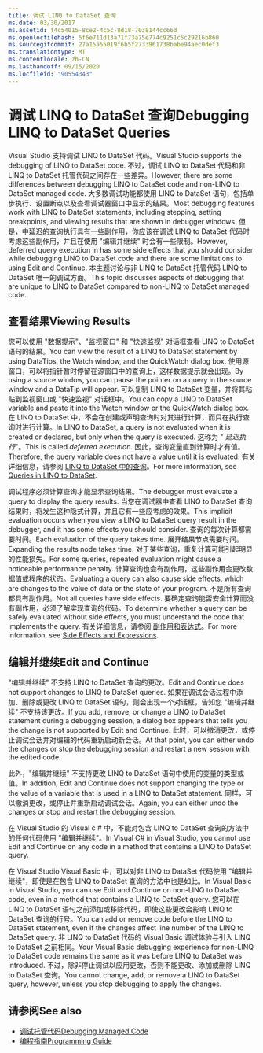 ```yaml
---
title: 调试 LINQ to DataSet 查询
ms.date: 03/30/2017
ms.assetid: f4c54015-8ce2-4c5c-8d18-7038144cc66d
ms.openlocfilehash: 5f6e711d13a71f73a75e774c9251c5c29216b860
ms.sourcegitcommit: 27a15a55019f6b5f2733961738babe94aec0def3
ms.translationtype: MT
ms.contentlocale: zh-CN
ms.lasthandoff: 09/15/2020
ms.locfileid: "90554343"
---
```

# <a name="debugging-linq-to-dataset-queries"></a><span data-ttu-id="3224b-102">调试 LINQ to DataSet 查询</span><span class="sxs-lookup"><span data-stu-id="3224b-102">Debugging LINQ to DataSet Queries</span></span>

<span data-ttu-id="3224b-103">Visual Studio 支持调试 LINQ to DataSet 代码。</span><span class="sxs-lookup"><span data-stu-id="3224b-103">Visual Studio supports the debugging of LINQ to DataSet code.</span></span> <span data-ttu-id="3224b-104">不过，调试 LINQ to DataSet 代码和非 LINQ to DataSet 托管代码之间存在一些差异。</span><span class="sxs-lookup"><span data-stu-id="3224b-104">However, there are some differences between debugging LINQ to DataSet code and non-LINQ to DataSet managed code.</span></span> <span data-ttu-id="3224b-105">大多数调试功能都使用 LINQ to DataSet 语句，包括单步执行、设置断点以及查看调试器窗口中显示的结果。</span><span class="sxs-lookup"><span data-stu-id="3224b-105">Most debugging features work with LINQ to DataSet statements, including stepping, setting breakpoints, and viewing results that are shown in debugger windows.</span></span> <span data-ttu-id="3224b-106">但是，中延迟的查询执行具有一些副作用，你应该在调试 LINQ to DataSet 代码时考虑这些副作用，并且在使用 "编辑并继续" 时会有一些限制。</span><span class="sxs-lookup"><span data-stu-id="3224b-106">However, deferred query execution in has some side effects that you should consider while debugging LINQ to DataSet code and there are some limitations to using Edit and Continue.</span></span> <span data-ttu-id="3224b-107">本主题讨论与非 LINQ to DataSet 托管代码 LINQ to DataSet 唯一的调试方面。</span><span class="sxs-lookup"><span data-stu-id="3224b-107">This topic discusses aspects of debugging that are unique to LINQ to DataSet compared to non-LINQ to DataSet managed code.</span></span>  
  
## <a name="viewing-results"></a><span data-ttu-id="3224b-108">查看结果</span><span class="sxs-lookup"><span data-stu-id="3224b-108">Viewing Results</span></span>  
 <span data-ttu-id="3224b-109">您可以使用 "数据提示"、"监视窗口" 和 "快速监视" 对话框查看 LINQ to DataSet 语句的结果。</span><span class="sxs-lookup"><span data-stu-id="3224b-109">You can view the result of a LINQ to DataSet statement by using DataTips, the Watch window, and the QuickWatch dialog box.</span></span> <span data-ttu-id="3224b-110">使用源窗口，可以将指针暂时停留在源窗口中的查询上，这样数据提示就会出现。</span><span class="sxs-lookup"><span data-stu-id="3224b-110">By using a source window, you can pause the pointer on a query in the source window and a DataTip will appear.</span></span> <span data-ttu-id="3224b-111">可以复制 LINQ to DataSet 变量，并将其粘贴到监视窗口或 "快速监视" 对话框中。</span><span class="sxs-lookup"><span data-stu-id="3224b-111">You can copy a LINQ to DataSet variable and paste it into the Watch window or the QuickWatch dialog box.</span></span> <span data-ttu-id="3224b-112">在 LINQ to DataSet 中，不会在创建或声明查询时对其进行计算，而只在执行查询时进行计算。</span><span class="sxs-lookup"><span data-stu-id="3224b-112">In LINQ to DataSet, a query is not evaluated when it is created or declared, but only when the query is executed.</span></span> <span data-ttu-id="3224b-113">这称为 " *延迟执行*"。</span><span class="sxs-lookup"><span data-stu-id="3224b-113">This is called *deferred execution*.</span></span> <span data-ttu-id="3224b-114">因此，查询变量直到计算时才有值。</span><span class="sxs-lookup"><span data-stu-id="3224b-114">Therefore, the query variable does not have a value until it is evaluated.</span></span> <span data-ttu-id="3224b-115">有关详细信息，请参阅 [LINQ to DataSet 中的查询](queries-in-linq-to-dataset.md)。</span><span class="sxs-lookup"><span data-stu-id="3224b-115">For more information, see [Queries in LINQ to DataSet](queries-in-linq-to-dataset.md).</span></span>  
  
 <span data-ttu-id="3224b-116">调试程序必须计算查询才能显示查询结果。</span><span class="sxs-lookup"><span data-stu-id="3224b-116">The debugger must evaluate a query to display the query results.</span></span> <span data-ttu-id="3224b-117">当您在调试器中查看 LINQ to DataSet 查询结果时，将发生这种隐式计算，并且它有一些应考虑的效果。</span><span class="sxs-lookup"><span data-stu-id="3224b-117">This implicit evaluation occurs when you view a LINQ to DataSet query result in the debugger, and it has some effects you should consider.</span></span> <span data-ttu-id="3224b-118">查询的每次计算都需要时间。</span><span class="sxs-lookup"><span data-stu-id="3224b-118">Each evaluation of the query takes time.</span></span> <span data-ttu-id="3224b-119">展开结果节点需要时间。</span><span class="sxs-lookup"><span data-stu-id="3224b-119">Expanding the results node takes time.</span></span> <span data-ttu-id="3224b-120">对于某些查询，重复计算可能引起明显的性能损失。</span><span class="sxs-lookup"><span data-stu-id="3224b-120">For some queries, repeated evaluation might cause a noticeable performance penalty.</span></span> <span data-ttu-id="3224b-121">计算查询也会有副作用，这些副作用会更改数据值或程序的状态。</span><span class="sxs-lookup"><span data-stu-id="3224b-121">Evaluating a query can also cause side effects, which are changes to the value of data or the state of your program.</span></span> <span data-ttu-id="3224b-122">不是所有查询都具有副作用。</span><span class="sxs-lookup"><span data-stu-id="3224b-122">Not all queries have side effects.</span></span> <span data-ttu-id="3224b-123">要确定查询能否安全计算而没有副作用，必须了解实现查询的代码。</span><span class="sxs-lookup"><span data-stu-id="3224b-123">To determine whether a query can be safely evaluated without side effects, you must understand the code that implements the query.</span></span> <span data-ttu-id="3224b-124">有关详细信息，请参阅 [副作用和表达式](/previous-versions/visualstudio/visual-studio-2013/a7a250bs(v=vs.120))。</span><span class="sxs-lookup"><span data-stu-id="3224b-124">For more information, see [Side Effects and Expressions](/previous-versions/visualstudio/visual-studio-2013/a7a250bs(v=vs.120)).</span></span>  
  
## <a name="edit-and-continue"></a><span data-ttu-id="3224b-125">编辑并继续</span><span class="sxs-lookup"><span data-stu-id="3224b-125">Edit and Continue</span></span>  
 <span data-ttu-id="3224b-126">"编辑并继续" 不支持 LINQ to DataSet 查询的更改。</span><span class="sxs-lookup"><span data-stu-id="3224b-126">Edit and Continue does not support changes to LINQ to DataSet queries.</span></span> <span data-ttu-id="3224b-127">如果在调试会话过程中添加、删除或更改 LINQ to DataSet 语句，则会出现一个对话框，告知您 "编辑并继续" 不支持该更改。</span><span class="sxs-lookup"><span data-stu-id="3224b-127">If you add, remove, or change a LINQ to DataSet statement during a debugging session, a dialog box appears that tells you the change is not supported by Edit and Continue.</span></span> <span data-ttu-id="3224b-128">此时，可以撤消更改，或停止调试会话并对编辑的代码重新启动新会话。</span><span class="sxs-lookup"><span data-stu-id="3224b-128">At that point, you can either undo the changes or stop the debugging session and restart a new session with the edited code.</span></span>  
  
 <span data-ttu-id="3224b-129">此外，"编辑并继续" 不支持更改 LINQ to DataSet 语句中使用的变量的类型或值。</span><span class="sxs-lookup"><span data-stu-id="3224b-129">In addition, Edit and Continue does not support changing the type or the value of a variable that is used in a LINQ to DataSet statement.</span></span> <span data-ttu-id="3224b-130">同样，可以撤消更改，或停止并重新启动调试会话。</span><span class="sxs-lookup"><span data-stu-id="3224b-130">Again, you can either undo the changes or stop and restart the debugging session.</span></span>  
  
 <span data-ttu-id="3224b-131">在 Visual Studio 的 Visual c # 中，不能对包含 LINQ to DataSet 查询的方法中的任何代码使用 "编辑并继续"。</span><span class="sxs-lookup"><span data-stu-id="3224b-131">In Visual C# in Visual Studio, you cannot use Edit and Continue on any code in a method that contains a LINQ to DataSet query.</span></span>  
  
 <span data-ttu-id="3224b-132">在 Visual Studio Visual Basic 中，可以对非 LINQ to DataSet 代码使用 "编辑并继续"，即使是在包含 LINQ to DataSet 查询的方法中也是如此。</span><span class="sxs-lookup"><span data-stu-id="3224b-132">In Visual Basic in Visual Studio, you can use Edit and Continue on non-LINQ to DataSet code, even in a method that contains a LINQ to DataSet query.</span></span> <span data-ttu-id="3224b-133">您可以在 LINQ to DataSet 语句之前添加或移除代码，即使这些更改会影响 LINQ to DataSet 查询的行号。</span><span class="sxs-lookup"><span data-stu-id="3224b-133">You can add or remove code before the LINQ to DataSet statement, even if the changes affect line number of the LINQ to DataSet query.</span></span> <span data-ttu-id="3224b-134">非 LINQ to DataSet 代码的 Visual Basic 调试体验与引入 LINQ to DataSet 之前相同。</span><span class="sxs-lookup"><span data-stu-id="3224b-134">Your Visual Basic debugging experience for non-LINQ to DataSet code remains the same as it was before LINQ to DataSet was introduced.</span></span> <span data-ttu-id="3224b-135">不过，除非停止调试以应用更改，否则不能更改、添加或删除 LINQ to DataSet 查询。</span><span class="sxs-lookup"><span data-stu-id="3224b-135">You cannot change, add, or remove a LINQ to DataSet query, however, unless you stop debugging to apply the changes.</span></span>  
  
## <a name="see-also"></a><span data-ttu-id="3224b-136">请参阅</span><span class="sxs-lookup"><span data-stu-id="3224b-136">See also</span></span>

- [<span data-ttu-id="3224b-137">调试托管代码</span><span class="sxs-lookup"><span data-stu-id="3224b-137">Debugging Managed Code</span></span>](/visualstudio/debugger/debugging-managed-code)
- [<span data-ttu-id="3224b-138">编程指南</span><span class="sxs-lookup"><span data-stu-id="3224b-138">Programming Guide</span></span>](programming-guide-linq-to-dataset.md)
